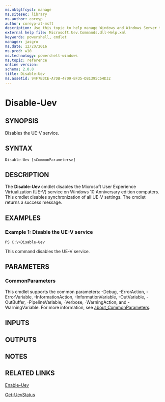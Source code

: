 ```yaml
---
ms.mktglfcycl: manage
ms.sitesec: library
ms.author: coreyp
author: coreyp-at-msft
description: Use this topic to help manage Windows and Windows Server technologies with Windows PowerShell.
external help file: Microsoft.Uev.Commands.dll-Help.xml
keywords: powershell, cmdlet
manager: jasgro
ms.date: 12/20/2016
ms.prod: w10
ms.technology: powershell-windows
ms.topic: reference
online version: 
schema: 2.0.0
title: Disable-Uev
ms.assetid: 94F7B3CE-A7DB-4709-BF35-DB1395C54D32
---
```


# Disable-Uev

## SYNOPSIS
Disables the UE-V service.

## SYNTAX

```
Disable-Uev [<CommonParameters>]
```

## DESCRIPTION
The **Disable-Uev** cmdlet disables the Microsoft User Experience Virtualization (UE-V) service on Windows 10 Anniversary edition computers.
This cmdlet disables synchronization of all UE-V settings.
The cmdlet returns a success message.

## EXAMPLES

### Example 1: Disable the UE-V service
```
PS C:\>Disable-Uev
```

This command disables the UE-V service.

## PARAMETERS

### CommonParameters
This cmdlet supports the common parameters: -Debug, -ErrorAction, -ErrorVariable, -InformationAction, -InformationVariable, -OutVariable, -OutBuffer, -PipelineVariable, -Verbose, -WarningAction, and -WarningVariable. For more information, see [about_CommonParameters](http://go.microsoft.com/fwlink/?LinkID=113216).

## INPUTS

## OUTPUTS

## NOTES

## RELATED LINKS

[Enable-Uev](./Enable-Uev.md)

[Get-UevStatus](./Get-UevStatus.md)

